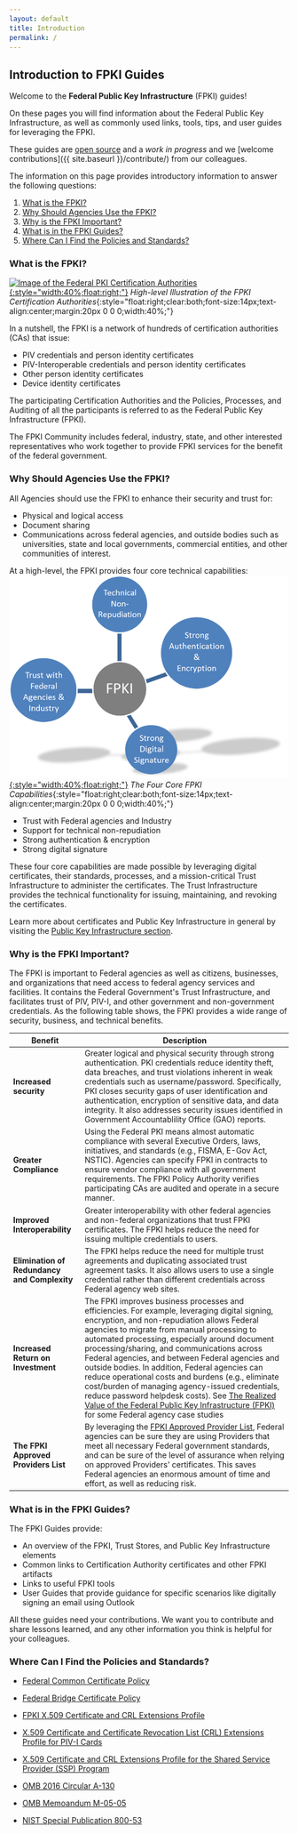 ```yaml
---
layout: default
title: Introduction
permalink: /
---
```

## Introduction to FPKI Guides ##

Welcome to the **Federal Public Key Infrastructure** (FPKI) guides!  

On these pages you will find information about the Federal Public Key Infrastructure, as well as commonly used links, tools, tips, and user guides for leveraging the FPKI.  

These guides are [open source](https://github.com/gsa/fpki-guides) and a _work in progress_ and we [welcome contributions]({{ site.baseurl }}/contribute/) from our colleagues.

The information on this page provides introductory information to answer the following questions:

1. [What is the FPKI?](#what-is-the-fpki)
2. [Why Should Agencies Use the FPKI?](#why-should-agencies-use-the-fpki)
3. [Why is the FPKI Important?](#why-is-the-fpki-important) 
4. [What is in the FPKI Guides?](#what-is-in-the-fpki-guides)
5. [Where Can I Find the Policies and Standards?](#where-can-i-find-the-policies-and-standards)

### What is the FPKI? ###
[![Image of the Federal PKI Certification Authorities](img/fpki-cas.png){:style="width:40%;float:right;"}](https://raw.githubusercontent.com/djpackham/fpki-guides/gh-pages/img/fpki-cas.png)
*High-level Illustration of the FPKI Certification Authorities*{:style="float:right;clear:both;font-size:14px;text-align:center;margin:20px 0 0 0;width:40%;"}

In a nutshell, the FPKI is a network of hundreds of certification authorities (CAs) that issue:

- PIV credentials and person identity certificates
- PIV-Interoperable credentials and person identity certificates
- Other person identity certificates
- Device identity certificates

The participating Certification Authorities and the Policies, Processes, and Auditing of all the participants is referred to as the Federal Public Key Infrastructure (FPKI).

The FPKI Community includes federal, industry, state, and other interested representatives who work together to provide FPKI services for the benefit of the federal government.

### Why Should Agencies Use the FPKI? ###

All Agencies should use the FPKI to enhance their security and trust for: 

* Physical and logical access
* Document sharing
* Communications across federal agencies, and outside bodies such as universities, state and local governments, commercial entities, and other communities of interest.

At a high-level, the FPKI provides four core technical capabilities:
[![Illustration of the four core FPKI capabilities](img/fpki-core.png){:style="width:40%;float:right;"}](https://raw.githubusercontent.com/djpackham/fpki-guides/gh-pages/img/fpki-core.png)
*The Four Core FPKI Capabilities*{:style="float:right;clear:both;font-size:14px;text-align:center;margin:20px 0 0 0;width:40%;"}

* Trust with Federal agencies and Industry
* Support for technical non-repudiation
* Strong authentication & encryption
* Strong digital signature

These four core capabilities are made possible by leveraging digital certificates, their standards, processes, and a mission-critical Trust Infrastructure to administer the certificates. The Trust Infrastructure provides the technical functionality for issuing, maintaining, and revoking the certificates.

Learn more about certificates and Public Key Infrastructure in general by visiting the [Public Key Infrastructure section](pages/pki.md).

### Why is the FPKI Important? ###

The FPKI is important to Federal agencies as well as citizens, businesses, and organizations that need access to federal agency services and facilities.  It contains the Federal Government's Trust Infrastructure, and facilitates trust of PIV, PIV-I, and other government and non-government credentials.  As the following table shows, the FPKI provides a wide range of security, business, and technical benefits.

|**Benefit**|**Description**|
|-----------|---------------|
|**Increased security**|Greater logical and physical security through strong authentication. PKI credentials reduce identity theft, data breaches, and trust violations inherent in weak credentials such as username/password. Specifically, PKI closes security gaps of user identification and authentication, encryption of sensitive data, and data integrity. It also addresses security issues identified in Government Accountablility Office (GAO) reports.|
|**Greater Compliance**|Using the Federal PKI means almost automatic compliance with several Executive Orders, laws, initiatives, and standards (e.g., FISMA, E-Gov Act, NSTIC). Agencies can specify FPKI in contracts to ensure vendor compliance with all government requirements. The FPKI Policy Authority verifies participating CAs are audited and operate in a secure manner.|
|**Improved Interoperability**|Greater interoperability with other federal agencies and non-federal organizations that trust FPKI certificates. The FPKI helps reduce the need for issuing multiple credentials to users.|
|**Elimination of Redundancy and Complexity**|The FPKI helps reduce the need for multiple trust agreements and duplicating associated trust agreement tasks. It also allows users to use a single credential rather than different credentials across Federal agency web sites.|
|**Increased Return on Investment**|The FPKI improves business processes and efficiencies.  For example, leveraging digital signing, encryption, and non-repudiation allows Federal agencies to migrate from manual processing to automated processing, especially around document processing/sharing, and communications across Federal agencies, and between Federal agencies and outside bodies.  In addition, Federal agencies can reduce operational costs and burdens (e.g., eliminate cost/burden of managing agency-issued credentials, reduce password helpdesk costs). See [The Realized Value of the Federal Public Key Infrastructure (FPKI)](https://www.idmanagement.gov/IDM/s/document_detail?Id=kA0t00000008OgMCAU) for some Federal agency case studies|
|**The FPKI Approved Providers List**|By leveraging the [FPKI Approved Provider List](https://www.idmanagement.gov/IDM/s/article_content_old?tag=a0Gt0000000XRrC), Federal agencies can be sure they are using Providers that meet all necessary Federal government standards, and can be sure of the level of assurance when relying on approved Providers' certificates.  This saves Federal agencies an enormous amount of time and effort, as well as reducing risk.|

### What is in the FPKI Guides? ###

The FPKI Guides provide:

* An overview of the FPKI, Trust Stores, and Public Key Infrastructure elements
* Common links to Certification Authority certificates and other FPKI artifacts
* Links to useful FPKI tools
* User Guides that provide guidance for specific scenarios like digitally signing an email using Outlook

All these guides need your contributions. We want you to contribute and share lessons learned, and any other information you think is helpful for your colleagues.

### Where Can I Find the Policies and Standards? ###

- [Federal Common Certificate Policy](https://www.idmanagement.gov/IDM/s/article_content_old?tag=a0Gt0000000SfwS) 

- [Federal Bridge Certificate Policy](https://www.idmanagement.gov/IDM/s/article_content_old?tag=a0Gt0000000SfwS)

- [FPKI X.509 Certificate and CRL Extensions Profile](https://www.idmanagement.gov/IDM/s/document_detail?Id=kA0t00000008Od8CAE)

- [X.509 Certificate and Certificate Revocation List (CRL) Extensions Profile for PIV-I Cards](https://www.idmanagement.gov/IDM/s/document_detail?Id=kA0t00000008ObiCAE)

- [X.509 Certificate and CRL Extensions Profile for the Shared Service Provider (SSP) Program](https://www.idmanagement.gov/IDM/s/document_detail?Id=kA0t0000000GmdcCAC)

- [OMB 2016 Circular A-130](https://www.whitehouse.gov/sites/default/files/omb/assets/OMB/circulars/a130/a130revised.pdf)

- [OMB Memoandum M-05-05](https://www.whitehouse.gov/sites/default/files/omb/assets/omb/memoranda/fy2005/m05-05.pdf)

- [NIST Special Publication 800-53](http://nvlpubs.nist.gov/nistpubs/SpecialPublications/NIST.SP.800-53r4.pdf)
